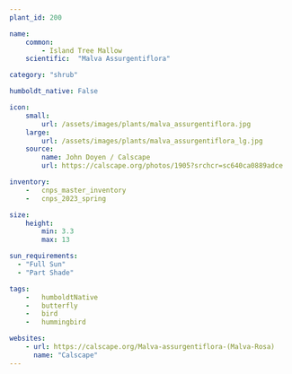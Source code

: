 ```yaml
---
plant_id: 200 

name: 
    common:  
        - Island Tree Mallow 
    scientific:  "Malva Assurgentiflora"    

category: "shrub"

humboldt_native: False

icon: 
    small: 
        url: /assets/images/plants/malva_assurgentiflora.jpg 
    large: 
        url: /assets/images/plants/malva_assurgentiflora_lg.jpg 
    source: 
        name: John Doyen / Calscape
        url: https://calscape.org/photos/1905?srchcr=sc640ca0889adce 

inventory: 
    -   cnps_master_inventory
    -   cnps_2023_spring

size:
    height: 
        min: 3.3
        max: 13

sun_requirements:
  - "Full Sun"
  - "Part Shade"

tags:  
    -   humboldtNative
    -   butterfly
    -   bird
    -   hummingbird

websites: 
    - url: https://calscape.org/Malva-assurgentiflora-(Malva-Rosa) 
      name: "Calscape"
---
```








